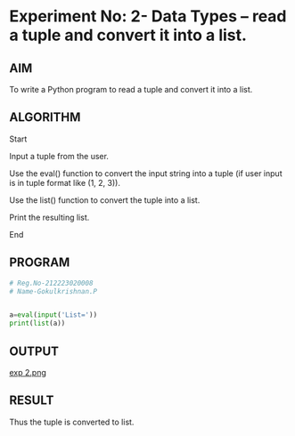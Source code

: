 # Experiment No: 2- Data Types – read a tuple and convert it into a list.
## AIM  
To write a Python program to read a tuple and convert it into a list.

## ALGORITHM  

Start

Input a tuple from the user.

Use the eval() function to convert the input string into a tuple (if user input is in tuple format like (1, 2, 3)).

Use the list() function to convert the tuple into a list.

Print the resulting list.

End
## PROGRAM
```python
# Reg.No-212223020008
# Name-Gokulkrishnan.P


a=eval(input('List='))
print(list(a))

```
## OUTPUT
[exp 2.png](https://github.com/gokulkrishnan2005/Module-1/blob/main/exp%202.png)

## RESULT
Thus the tuple is converted to list.

